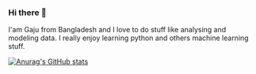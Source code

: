 ### Hi there 👋

I'am Gaju from Bangladesh and I love to do stuff like analysing and modeling data. I really enjoy learning python and others machine learning stuff.

[![Anurag's GitHub stats](https://github-readme-stats.vercel.app/api?username=Dev-Gaju)](https://github.com/anuraghazra/github-readme-stats)


<!--
**Dev-Gaju/Dev-Gaju** is a ✨ _special_ ✨ repository because its `README.md` (this file) appears on your GitHub profile.

Here are some ideas to get you started:

- 🔭 I’m currently working on ...
- 🌱 I’m currently learning ...
- 👯 I’m looking to collaborate on ...
- 🤔 I’m looking for help with ...
- 💬 Ask me about ...
- 📫 How to reach me: ...
- 😄 Pronouns: ...
- ⚡ Fun fact: ...
-->



